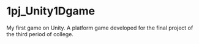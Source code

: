 # 1pj_Unity1Dgame
My first game on Unity. A platform game developed for the final project of the third period of college.

